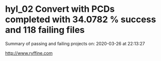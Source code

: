# hyl_02 Convert with PCDs completed with 34.0782 % success and 118 failing files

Summary of passing and failing projects on: 2020-03-26 at 22:13:27

http://www.ryffine.com
